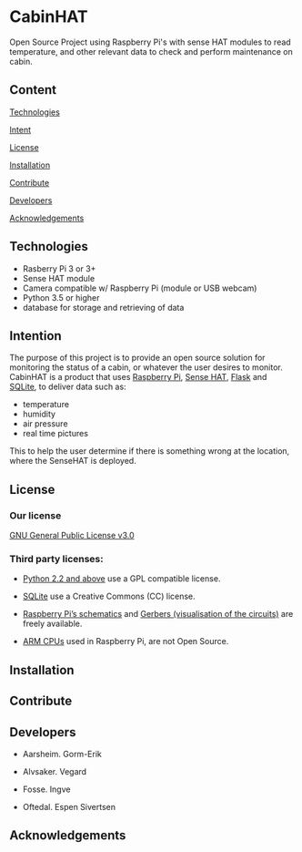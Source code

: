 # CabinHAT
Open Source Project using Raspberry Pi's with sense HAT modules to read temperature, and other relevant data to check and perform maintenance on cabin.

## Content

[Technologies](https://github.com/Espen84/CabinHAT#technologies)

[Intent](https://github.com/Espen84/CabinHAT#intent)

[License](https://github.com/Espen84/CabinHAT#license)

[Installation](https://github.com/Espen84/CabinHAT#installation)

[Contribute](https://github.com/Espen84/CabinHAT#contribute)

[Developers](https://github.com/Espen84/CabinHAT#developers)

[Acknowledgements](https://github.com/Espen84/CabinHAT#acknowledgements)

[]()

 
## Technologies
+ Rasberry Pi 3 or 3+
+ Sense HAT module
+ Camera compatible w/ Raspberry Pi (module or USB webcam)
+ Python 3.5 or higher
+ database for storage and retrieving of data
 
## Intention

The purpose of this project is to provide an open source solution for monitoring the status of a cabin, or whatever the user desires to monitor.  CabinHAT is a product that uses [Raspberry Pi](https://www.raspberrypi.org/),
[Sense HAT](https://www.raspberrypi.org/products/sense-hat/),
[Flask](http://flask.pocoo.org/) and 
[SQLite](https://www.sqlite.org/index.html), to deliver data such as:
+ temperature
+ humidity
+ air pressure 
+ real time pictures  

This to help the user determine if there is something wrong at the location, where the SenseHAT is deployed. 

## License

### Our license 
[GNU General Public License v3.0](https://github.com/Espen84/CabinHAT/blob/master/LICENSE)

### Third party licenses:

+ [Python 2.2 and above](https://docs.python.org/3/license.html) use a GPL compatible license.  

+ [SQLite](https://www.sqlite.org/copyright.html) use a Creative Commons (CC) license.

+ [Raspberry Pi’s schematics](https://www.raspberrypi.org/app/uploads/2012/04/Raspberry-Pi-Schematics-R1.0.pdf) and 
  [Gerbers (visualisation of the circuits)](https://www.raspberrypi.org/blog/final-pcb-artwork/) are freely available.

+ [ARM CPUs](https://www.raspberrypi.org/documentation/faqs/) used in Raspberry Pi, are not Open Source. 

 
## Installation

## Contribute

## Developers 

+ Aarsheim. Gorm-Erik

+ Alvsaker. Vegard

+ Fosse. Ingve

+ Oftedal. Espen Sivertsen

## Acknowledgements 



